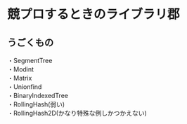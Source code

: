 # 競プロするときのライブラリ郡

## うごくもの

・SegmentTree  
・Modint  
・Matrix  
・Unionfind  
・BinaryIndexedTree  
・RollingHash(弱い)  
・RollingHash2D(かなり特殊な例しかつかえない)  



